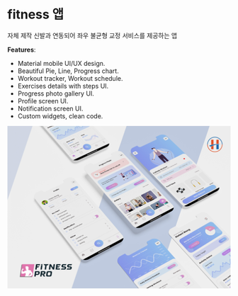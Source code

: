 # fitness 앱

자체 제작 신발과 연동되어 좌우 불균형 교정 서비스를 제공하는 앱

**Features**:

- Material mobile UI/UX design.
- Beautiful Pie, Line, Progress chart.
- Workout tracker, Workout schedule.
- Exercises details with steps UI.
- Progress photo gallery UI.
- Profile screen UI.
- Notification screen UI.
- Custom widgets, clean code.

![Preview](fitness_app.png)
